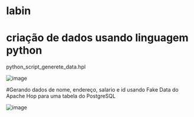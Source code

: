 # labin


# criação de dados usando linguagem python
python_script_generete_data.hpl

![image](https://github.com/user-attachments/assets/69ca23b4-05eb-495b-858b-ea355c70b9bd)

#Gerando dados de nome, endereço, salario e id usando Fake Data do Apache Hop para uma tabela do PostgreSQL

![image](https://github.com/user-attachments/assets/43b3f85f-1c56-4178-9d7f-9db4d5036bda)

